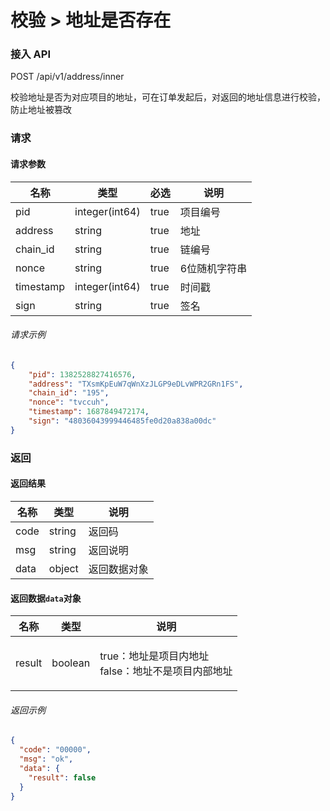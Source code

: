 # 校验 > 地址是否存在

### 接入 API

POST /api/v1/address/inner

校验地址是否为对应项目的地址，可在订单发起后，对返回的地址信息进行校验，防止地址被篡改

### 请求

#### 请求参数

| 名称        | 类型             | 必选   | 说明      |
| --------- | -------------- | ---- | ------- |
| pid       | integer(int64) | true | 项目编号    |
| address   | string         | true | 地址      |
| chain\_id | string         | true | 链编号     |
| nonce     | string         | true | 6位随机字符串 |
| timestamp | integer(int64) | true | 时间戳     |
| sign      | string         | true | 签名      |


###### 请求示例
```json
{
    "pid": 1382528827416576,
    "address": "TXsmKpEuW7qWnXzJLGP9eDLvWPR2GRn1FS",
    "chain_id": "195",
    "nonce": "tvccuh",
    "timestamp": 1687849472174,
    "sign": "48036043999446485fe0d20a838a00dc"
}
```

### 返回

#### 返回结果

| 名称   | 类型     | 说明     |
| ---- | ------ | ------ |
| code | string | 返回码    |
| msg  | string | 返回说明   |
| data | object | 返回数据对象 |

#### 返回数据`data`对象

| 名称     | 类型      | 说明                                       |
| ------ | ------- | ---------------------------------------- |
| result | boolean | <p>true：地址是项目内地址<br>false：地址不是项目内部地址</p> |


###### 返回示例

```json
{
  "code": "00000",
  "msg": "ok",
  "data": {
    "result": false
  }
}
```
